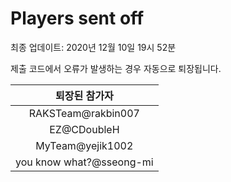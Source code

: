 # Players sent off
최종 업데이트: 2020년 12월 10일 19시 52분


제출 코드에서 오류가 발생하는 경우 자동으로 퇴장됩니다.


| 퇴장된 참가자 |
|:---:|
| RAKSTeam@rakbin007 |
| EZ@CDoubleH |
| MyTeam@yejik1002 |
| you know what?@sseong-mi |